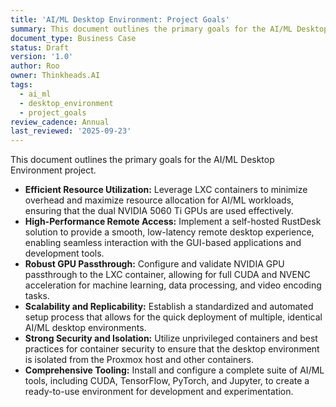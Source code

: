 ```yaml
---
title: 'AI/ML Desktop Environment: Project Goals'
summary: This document outlines the primary goals for the AI/ML Desktop Environment project.
document_type: Business Case
status: Draft
version: '1.0'
author: Roo
owner: Thinkheads.AI
tags:
  - ai_ml
  - desktop_environment
  - project_goals
review_cadence: Annual
last_reviewed: '2025-09-23'
---
```

This document outlines the primary goals for the AI/ML Desktop Environment project.

- **Efficient Resource Utilization:** Leverage LXC containers to minimize overhead and maximize resource allocation for AI/ML workloads, ensuring that the dual NVIDIA 5060 Ti GPUs are used effectively.
- **High-Performance Remote Access:** Implement a self-hosted RustDesk solution to provide a smooth, low-latency remote desktop experience, enabling seamless interaction with the GUI-based applications and development tools.
- **Robust GPU Passthrough:** Configure and validate NVIDIA GPU passthrough to the LXC container, allowing for full CUDA and NVENC acceleration for machine learning, data processing, and video encoding tasks.
- **Scalability and Replicability:** Establish a standardized and automated setup process that allows for the quick deployment of multiple, identical AI/ML desktop environments.
- **Strong Security and Isolation:** Utilize unprivileged containers and best practices for container security to ensure that the desktop environment is isolated from the Proxmox host and other containers.
- **Comprehensive Tooling:** Install and configure a complete suite of AI/ML tools, including CUDA, TensorFlow, PyTorch, and Jupyter, to create a ready-to-use environment for development and experimentation.
